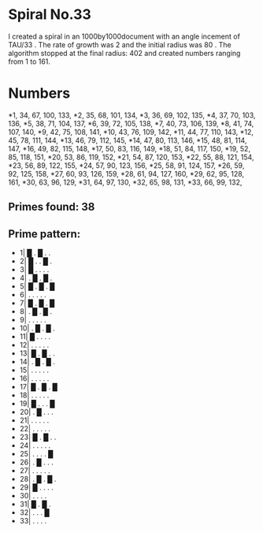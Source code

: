 # Spiral No.33


I created a spiral in an 1000by1000document
with an angle incement of TAU/33
. The rate of growth was 2
and the initial radius was 80
. The algorithm stopped at the final radius: 402
and created numbers ranging from 1 to 161.
# Numbers
*1, 34, 67, 100, 133, 
*2, 35, 68, 101, 134, 
*3, 36, 69, 102, 135, 
*4, 37, 70, 103, 136, 
*5, 38, 71, 104, 137, 
*6, 39, 72, 105, 138, 
*7, 40, 73, 106, 139, 
*8, 41, 74, 107, 140, 
*9, 42, 75, 108, 141, 
*10, 43, 76, 109, 142, 
*11, 44, 77, 110, 143, 
*12, 45, 78, 111, 144, 
*13, 46, 79, 112, 145, 
*14, 47, 80, 113, 146, 
*15, 48, 81, 114, 147, 
*16, 49, 82, 115, 148, 
*17, 50, 83, 116, 149, 
*18, 51, 84, 117, 150, 
*19, 52, 85, 118, 151, 
*20, 53, 86, 119, 152, 
*21, 54, 87, 120, 153, 
*22, 55, 88, 121, 154, 
*23, 56, 89, 122, 155, 
*24, 57, 90, 123, 156, 
*25, 58, 91, 124, 157, 
*26, 59, 92, 125, 158, 
*27, 60, 93, 126, 159, 
*28, 61, 94, 127, 160, 
*29, 62, 95, 128, 161, 
*30, 63, 96, 129, 
*31, 64, 97, 130, 
*32, 65, 98, 131, 
*33, 66, 99, 132, 
## Primes found: 38

## Prime pattern:
* 1| █  .  █  .  . 
* 2| █  .  .  █  . 
* 3| █  .  .  .  . 
* 4| .  █  .  █  . 
* 5| █  .  █  .  █ 
* 6| .  .  .  .  . 
* 7| █  .  █  .  █ 
* 8| .  █  .  █  . 
* 9| .  .  .  .  . 
* 10| .  █  .  █  . 
* 11| █  .  .  .  . 
* 12| .  .  .  .  . 
* 13| █  .  █  .  . 
* 14| .  █  .  █  . 
* 15| .  .  .  .  . 
* 16| .  .  .  .  . 
* 17| █  .  █  .  █ 
* 18| .  .  .  .  . 
* 19| █  .  .  .  █ 
* 20| .  █  .  .  . 
* 21| .  .  .  .  . 
* 22| .  .  .  .  . 
* 23| █  .  █  .  . 
* 24| .  .  .  .  . 
* 25| .  .  .  .  █ 
* 26| .  █  .  .  . 
* 27| .  .  .  .  . 
* 28| .  █  .  █  . 
* 29| █  .  .  .  . 
* 30| .  .  .  . 
* 31| █  .  █  . 
* 32| .  .  .  █ 
* 33| .  .  .  . 
